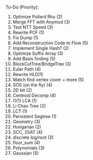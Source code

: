 To-Do (Priority):

1. Optimize Pollard Rho (2)
2. Merge FFT with Anymod (3)
3. Test NTT Speed (3)
4. Rewrite PCF (1)
5. Fix Dump (1)
6. Add Reconstruction Code to Flow (5)
7. Implement Single Hash? (2)
8. Optimize Suffix Array (3)
9. Add Basis finding (5)
10. BlockCutTree/BridgeTree (3)
11. Euler Path (4)
12. Rewrite HLD(1)
13. Match find vertex cover + more (5)
14. SOS (on the fly) (4)
15. 2D bit (2)
16. Centroid Decomp (4)
17. O(1) LCA  (1)
18. Li Chao Tree (2)
19. LCT (1)
20. Persistent Segtree (1)
21. Geometry (3)
22. Hungarian (2)
23. SCC, 2SAT (4)
24. discrete log/root (3)
25. floor_sum (4)
26. Polynomials (3)
27. Gaussian (5)

